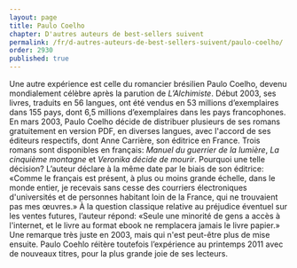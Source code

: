 ```yaml
---
layout: page
title: Paulo Coelho
chapter: D'autres auteurs de best-sellers suivent
permalink: /fr/d-autres-auteurs-de-best-sellers-suivent/paulo-coelho/
order: 2930
published: true
---
```

<p>Une autre expérience est celle du romancier brésilien Paulo Coelho, devenu mondialement célèbre après la parution de <em>L’Alchimiste</em>. Début 2003, ses livres, traduits en 56 langues, ont été vendus en 53 millions d’exemplaires dans 155 pays, dont 6,5 millions d’exemplaires dans les pays francophones. En mars 2003, Paulo Coelho décide de distribuer plusieurs de ses romans gratuitement en version PDF, en diverses langues, avec l'accord de ses éditeurs respectifs, dont Anne Carrière, son éditrice en France. Trois romans sont disponibles en français: <em>Manuel du guerrier de la lumière</em>, <em>La cinquième montagne</em> et <em>Veronika décide de mourir</em>. Pourquoi une telle décision? L’auteur déclare à la même date par le biais de son éditrice: «Comme le français est présent, à plus ou moins grande échelle, dans le monde entier, je recevais sans cesse des courriers électroniques d'universités et de personnes habitant loin de la France, qui ne trouvaient pas mes œuvres.» À la question classique relative au préjudice éventuel sur les ventes futures, l’auteur répond: «Seule une minorité de gens a accès à l'internet, et le livre au format ebook ne remplacera jamais le livre papier.» Une remarque très juste en 2003, mais qui n'est peut-être plus de mise ensuite. Paulo Coehlo réitère toutefois l’expérience au printemps 2011 avec de nouveaux titres, pour la plus grande joie de ses lecteurs.</p>